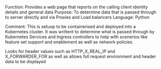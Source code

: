 Function: Provides a web page that reports on the calling client identity details and general data
Purpose:  To determine data that is passed through to server directly and via Proxies and Load balancers
Language: Python

Comment:
This is setuop to be containerised and deployed into a Kubernetes cluster. It was writtent to determine
what is passed through by Kubernetes Services and Ingress controllers to help with scenerios like 
feature set support and enablement as well as network policies.

Looks for header values such as HTTP_X_REAL_IP and X_FORWARDER_FOR as well as allows full request environment
and header data to be displayed


